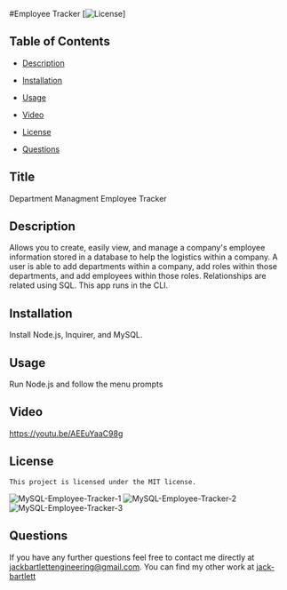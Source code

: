 #Employee Tracker
[![License](https://img.shields.io/badge/License-MIT-blue.svg)]
  ## Table of Contents

  * [Description](#description)

  * [Installation](#installation)

  * [Usage](#usage)

  * [Video](#video)

  * [License](#license)

  * [Questions](#questions)

## Title
Department Managment Employee Tracker

## Description
Allows you to create, easily view, and manage a company's employee information stored in a database to help the logistics within a company. A user is able to add departments within a company, add roles within those departments, and add employees within those roles. Relationships are related using SQL. This app runs in the CLI.

## Installation
Install Node.js, Inquirer, and MySQL.

## Usage 
Run Node.js and follow the menu prompts

## Video
https://youtu.be/AEEuYaaC98g

## License
    This project is licensed under the MIT license.

![MySQL-Employee-Tracker-1](https://user-images.githubusercontent.com/90886034/164122726-38ffaebe-5e68-4201-989c-21aeb66c0c51.png)
![MySQL-Employee-Tracker-2](https://user-images.githubusercontent.com/90886034/164122725-3f9023b8-8137-47cc-817e-c795e739e3ca.png)   
![MySQL-Employee-Tracker-3](https://user-images.githubusercontent.com/90886034/164122723-4e846366-3036-4edf-afc5-7590b13bc6ec.png)

## Questions 

If you have any further questions feel free to contact me directly at jackbartlettengineering@gmail.com.
You can find my other work at [jack-bartlett](https://github.com/jack-bartlett/)
